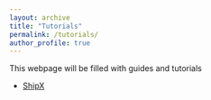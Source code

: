 ```yaml
---
layout: archive
title: "Tutorials"
permalink: /tutorials/
author_profile: true
---
```


This webpage will be filled with guides and tutorials

- [ShipX](/resource/Working-with-shipx-title)
